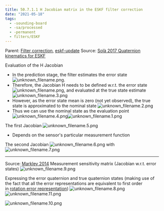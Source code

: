 ```yaml
---
title: 50.7.1.1 H Jacobian matrix in the ESKF filter correction
date: "2021-05-18"
tags:
  - -sounding-board
  - -sa/processed
  - -permanent
  - filters/ESKF
---
```


Parent: [Filter correction](filter-correction.md), [eskf-update](eskf-update.md)
Source: [Solà 2017 Quaternion kinematics for ESKF](solà-2017-quaternion-kinematics-for-eskf.md)

Evaluation of the H Jacobian

*   In the prediction stage, the filter estimates the error state![unknown_filename.png](./_resources/50.7.1.1_H_Jacobian_matrix_in_the_ESKF_filter_correction.resources/unknown_filename.png).
*   Therefore, the Jacobian H needs to be defined w.r.t. the error state ![unknown_filename.png](./_resources/50.7.1.1_H_Jacobian_matrix_in_the_ESKF_filter_correction.resources/unknown_filename.png), and evaluated at the true state estimate ![unknown_filename.3.png](./_resources/50.7.1.1_H_Jacobian_matrix_in_the_ESKF_filter_correction.resources/unknown_filename.3.png)
*   However, as the error state mean is zero (not yet observed), the true state is approximated to the nominal state ![unknown_filename.2.png](./_resources/50.7.1.1_H_Jacobian_matrix_in_the_ESKF_filter_correction.resources/unknown_filename.2.png)
*   Thus we can use the nominal state as the evaluation point
    ![unknown_filename.4.png](./_resources/50.7.1.1_H_Jacobian_matrix_in_the_ESKF_filter_correction.resources/unknown_filename.4.png)![unknown_filename.1.png](./_resources/50.7.1.1_H_Jacobian_matrix_in_the_ESKF_filter_correction.resources/unknown_filename.1.png)
    

The first Jacobian
![unknown_filename.5.png](./_resources/50.7.1.1_H_Jacobian_matrix_in_the_ESKF_filter_correction.resources/unknown_filename.5.png)

*   Depends on the sensor's particular measurement function

The second Jacobian
![unknown_filename.6.png](./_resources/50.7.1.1_H_Jacobian_matrix_in_the_ESKF_filter_correction.resources/unknown_filename.6.png)
with
![unknown_filename.7.png](./_resources/50.7.1.1_H_Jacobian_matrix_in_the_ESKF_filter_correction.resources/unknown_filename.7.png)

* * *

Source: [Markley 2014](markley-2014.md)
Measurement sensitivity matrix (Jacobian w.r.t. error states)
![unknown_filename.9.png](./_resources/50.7.1.1_H_Jacobian_matrix_in_the_ESKF_filter_correction.resources/unknown_filename.9.png)

Expressing the error quaternion and true quaternion states
(making use of the fact that all the error representations are equivalent to first order in [rotation error representation](rotation-error-representation.md))
![unknown_filename.8.png](./_resources/50.7.1.1_H_Jacobian_matrix_in_the_ESKF_filter_correction.resources/unknown_filename.8.png)
![unknown_filename.11.png](./_resources/50.7.1.1_H_Jacobian_matrix_in_the_ESKF_filter_correction.resources/unknown_filename.11.png)

![unknown_filename.10.png](./_resources/50.7.1.1_H_Jacobian_matrix_in_the_ESKF_filter_correction.resources/unknown_filename.10.png)

